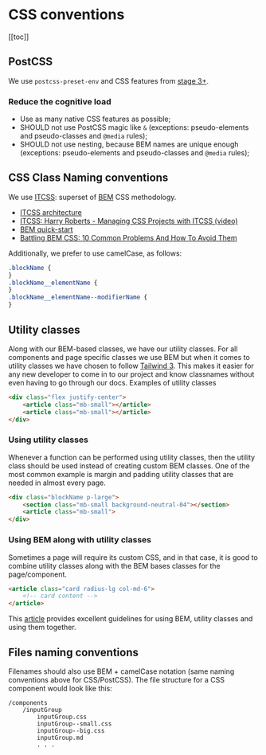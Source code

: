 # CSS conventions

[[toc]]

## PostCSS

We use `postcss-preset-env` and CSS features from [stage 3+](https://preset-env.cssdb.org/features#stage-3).

### Reduce the cognitive load

-   Use as many native CSS features as possible;
-   SHOULD not use PostCSS magic like `&` (exceptions: pseudo-elements and pseudo-classes and `@media` rules);
-   SHOULD not use nesting, because BEM names are unique enough (exceptions: pseudo-elements and pseudo-classes and `@media` rules);

## CSS Class Naming conventions

We use [ITCSS](http://www.creativebloq.com/web-design/manage-large-css-projects-itcss-101517528): superset of
[BEM](http://getbem.com/introduction/) CSS methodology.

-   [ITCSS architecture](https://www.xfive.co/blog/itcss-scalable-maintainable-css-architecture/)
-   [ITCSS: Harry Roberts - Managing CSS Projects with ITCSS (video)](https://youtu.be/1OKZOV-iLj4?t=404)
-   [BEM quick-start](https://en.bem.info/methodology/quick-start)
-   [Battling BEM CSS: 10 Common Problems And How To Avoid Them](https://www.smashingmagazine.com/2016/06/battling-bem-extended-edition-common-problems-and-how-to-avoid-them/)

Additionally, we prefer to use camelCase, as follows:

```css
.blockName {
}
.blockName__elementName {
}
.blockName__elementName--modifierName {
}
```

## Utility classes

Along with our BEM-based classes, we have our utility classes. For all components and page specific classes we use BEM but when it comes to utility classes we have chosen to follow [Tailwind 3](https://tailwindcss.com/). This makes it easier for any new developer to come in to our project and know classnames without even having to go through our docs. Examples of utility classes

```html
<div class="flex justify-center">
    <article class="mb-small"></article>
    <article class="mb-small"></article>
</div>
```

### Using utility classes

Whenever a function can be performed using utility classes, then the utility class should be used instead of creating custom BEM classes. One of the most common example is margin and padding utility classes that are needed in almost every page.

```html
<div class="blockName p-large">
    <section class="mb-small background-neutral-04"></section>
    <article class="mb-small">
</div>
```

### Using BEM along with utility classes

Sometimes a page will require its custom CSS, and in that case, it is good to combine utility classes along with the BEM bases classes for the page/component.

```html
<article class="card radius-lg col-md-6">
    <!-- card content -->
</article>
```

This [article](https://css-tricks.com/building-a-scalable-css-architecture-with-bem-and-utility-classes/) provides excellent guidelines for using BEM, utility classes and using them together.

## Files naming conventions

Filenames should also use BEM + camelCase notation (same naming conventions above for CSS/PostCSS). The file structure for
a CSS component would look like this:

```
/components
    /inputGroup
        inputGroup.css
        inputGroup--small.css
        inputGroup--big.css
        inputGroup.md
        . . .
```
